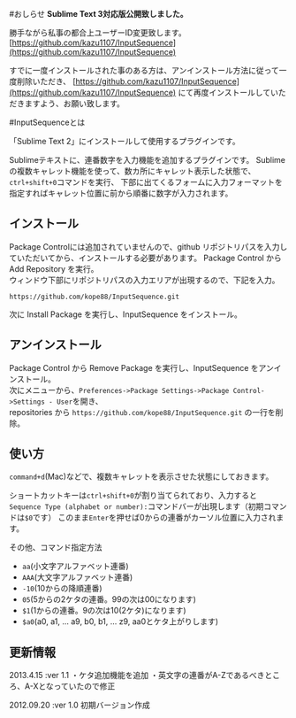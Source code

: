 #おしらせ
**Sublime Text 3対応版公開致しました。**  


勝手ながら私事の都合上ユーザーID変更致します。  
[https://github.com/kazu1107/InputSequence](https://github.com/kazu1107/InputSequence)


すでに一度インストールされた事のある方は、アンインストール方法に従って一度削除いただき、
[https://github.com/kazu1107/InputSequence](https://github.com/kazu1107/InputSequence)
にて再度インストールしていただきますよう、お願い致します。

#InputSequenceとは

「Sublime Text 2」にインストールして使用するプラグインです。

Sublimeテキストに、連番数字を入力機能を追加するプラグインです。
Sublimeの複数キャレット機能を使って、数カ所にキャレット表示した状態で、`ctrl+shift+0`コマンドを実行、
下部に出てくるフォームに入力フォーマットを指定すればキャレット位置に前から順番に数字が入力されます。


## インストール
Package Controlには追加されていませんので、github リポジトリパスを入力していただいてから、インストールする必要があります。
Package Control から Add Repository を実行。  
ウィンドウ下部にリポジトリパスの入力エリアが出現するので、下記を入力。  

    https://github.com/kope88/InputSequence.git

次に Install Package を実行し、InputSequence をインストール。

## アンインストール
Package Control から Remove Package を実行し、InputSequence をアンインストール。  
次にメニューから、`Preferences->Package Settings->Package Control->Settings - User`を開き、  
repositories から `https://github.com/kope88/InputSequence.git` の一行を削除。

## 使い方
`command+d`(Mac)などで、複数キャレットを表示させた状態にしておきます。

ショートカットキーは`ctrl+shift+0`が割り当てられており、入力すると`Sequence Type (alphabet or number):`コマンドバーが出現します（初期コマンドは`$0`です）
このまま`Enter`を押せば0からの連番がカーソル位置に入力されます。

その他、コマンド指定方法

* `aa`(小文字アルファベット連番)
* `AAA`(大文字アルファベット連番)
* `-10`(10からの降順連番)
* `05`(5からの2ケタの連番。99の次は00になります)
* `$1`(1からの連番。9の次は10(2ケタ)になります)
* `$a0`(a0, a1, ... a9, b0, b1, ... z9, aa0とケタ上がりします)


## 更新情報
2013.4.15 :ver 1.1
・ケタ追加機能を追加
・英文字の連番がA-Zであるべきところ、A-Xとなっていたので修正


2012.09.20 :ver 1.0
初期バージョン作成